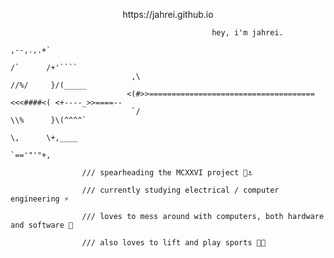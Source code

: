 

<!--
**jahrei/jahrei** is a ✨ _special_ ✨ repository because its `README.md` (this file) appears on your GitHub profile.

Here are some ideas to get you started:

- 🔭 I’m currently working on ...
- 🌱 I’m currently learning ...
- 👯 I’m looking to collaborate on ...
- 🤔 I’m looking for help with ...
- 💬 Ask me about ...
- 📫 How to reach me: ...
- 😄 Pronouns: ...
- ⚡ Fun fact: ...
-->

<p align="center">
https://jahrei.github.io


                                                 hey, i'm jahrei.
                                                                                    ,--,.,.+`
                                                                          /`      /+'````
                               ,\                                       //%/     }/(_____
                              <(#>>=====================================<<<####<( <+----_>>====--
                               `/                                       \\%      }\(^^^^`
                                                                          \,      \+,____ 
                                                                                   `=='"'"+,
                                                                             

```
                /// spearheading the MCXXVI project 🔱⚓️

                /// currently studying electrical / computer engineering ⚡️

                /// loves to mess around with computers, both hardware and software 👾

                /// also loves to lift and play sports 💪🏼
```

</p>
